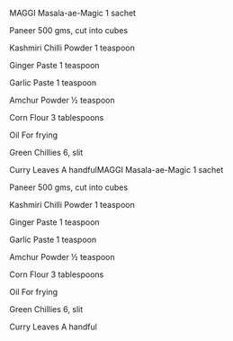 MAGGI Masala-ae-Magic
1 sachet

Paneer
500 gms, cut into cubes

Kashmiri Chilli Powder
1 teaspoon

Ginger Paste
1 teaspoon

Garlic Paste
1 teaspoon

Amchur Powder
½ teaspoon

Corn Flour
3 tablespoons

Oil
For frying

Green Chillies
6, slit

Curry Leaves
A handfulMAGGI Masala-ae-Magic
1 sachet

Paneer
500 gms, cut into cubes

Kashmiri Chilli Powder
1 teaspoon

Ginger Paste
1 teaspoon

Garlic Paste
1 teaspoon

Amchur Powder
½ teaspoon

Corn Flour
3 tablespoons

Oil
For frying

Green Chillies
6, slit

Curry Leaves
A handful